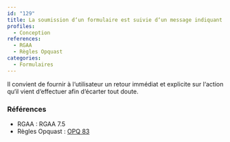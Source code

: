 ```yaml
---
id: "129"
title: La soumission d‘un formulaire est suivie d‘un message indiquant la réussite ou non de l‘action souhaitée.
profiles:
  - Conception
references:
  - RGAA
  - Règles Opquast
categories:
  - Formulaires
---
```


Il convient de fournir à l‘utilisateur un retour immédiat et explicite sur l‘action qu‘il vient d‘effectuer afin d‘écarter tout doute.

### Références

* RGAA : RGAA 7.5
* Règles Opquast : [OPQ 83](https://checklists.opquast.com/fr/assurance-qualite-web/la-soumission-dun-formulaire-est-suivie-dun-message-indiquant-la-reussite-ou-non-de-laction-souhaitee)
